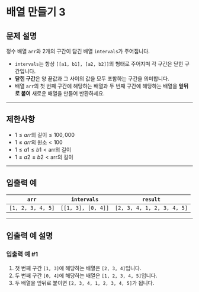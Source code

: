 # 배열 만들기 3

## 문제 설명
정수 배열 `arr`와 2개의 구간이 담긴 배열 `intervals`가 주어집니다.

- `intervals`는 항상 `[[a1, b1], [a2, b2]]`의 형태로 주어지며 각 구간은 닫힌 구간입니다.
- **닫힌 구간**은 양 끝값과 그 사이의 값을 모두 포함하는 구간을 의미합니다.
- 배열 `arr`의 첫 번째 구간에 해당하는 배열과 두 번째 구간에 해당하는 배열을 **앞뒤로 붙여** 새로운 배열을 만들어 반환하세요.

---

## 제한사항
- $1 \leq arr \text{의 길이} \leq 100,000$
- $1 \leq arr \text{의 원소} < 100$
- $1 \leq a1 \leq b1 < \text{arr의 길이}$
- $1 \leq a2 \leq b2 < \text{arr의 길이}$

---

## 입출력 예

| `arr`             | `intervals`        | `result`                   |
|-------------------|--------------------|----------------------------|
| `[1, 2, 3, 4, 5]` | `[[1, 3], [0, 4]]` | `[2, 3, 4, 1, 2, 3, 4, 5]` |

---

## 입출력 예 설명

### 입출력 예 #1
1. 첫 번째 구간 `[1, 3]`에 해당하는 배열은 `[2, 3, 4]`입니다.
2. 두 번째 구간 `[0, 4]`에 해당하는 배열은 `[1, 2, 3, 4, 5]`입니다.
3. 두 배열을 앞뒤로 붙이면 `[2, 3, 4, 1, 2, 3, 4, 5]`가 됩니다.